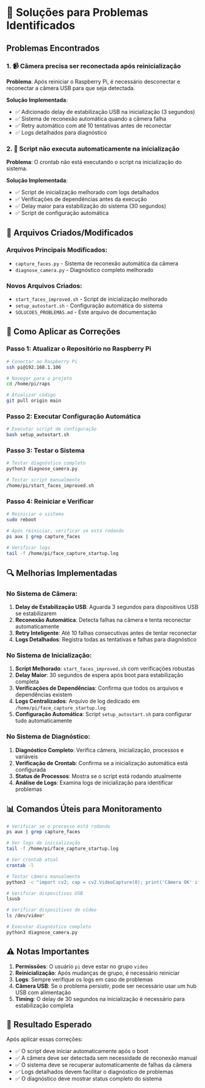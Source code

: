 # 🔧 Soluções para Problemas Identificados

## Problemas Encontrados

### 1. 📹 Câmera precisa ser reconectada após reinicialização
**Problema**: Após reiniciar o Raspberry Pi, é necessário desconectar e reconectar a câmera USB para que seja detectada.

**Solução Implementada**:
- ✅ Adicionado delay de estabilização USB na inicialização (3 segundos)
- ✅ Sistema de reconexão automática quando a câmera falha
- ✅ Retry automático com até 10 tentativas antes de reconectar
- ✅ Logs detalhados para diagnóstico

### 2. 🚀 Script não executa automaticamente na inicialização
**Problema**: O crontab não está executando o script na inicialização do sistema.

**Solução Implementada**:
- ✅ Script de inicialização melhorado com logs detalhados
- ✅ Verificações de dependências antes da execução
- ✅ Delay maior para estabilização do sistema (30 segundos)
- ✅ Script de configuração automática

## 📁 Arquivos Criados/Modificados

### Arquivos Principais Modificados:
- `capture_faces.py` - Sistema de reconexão automática da câmera
- `diagnose_camera.py` - Diagnóstico completo melhorado

### Novos Arquivos Criados:
- `start_faces_improved.sh` - Script de inicialização melhorado
- `setup_autostart.sh` - Configuração automática do sistema
- `SOLUCOES_PROBLEMAS.md` - Este arquivo de documentação

## 🚀 Como Aplicar as Correções

### Passo 1: Atualizar o Repositório no Raspberry Pi
```bash
# Conectar ao Raspberry Pi
ssh pi@192.168.1.106

# Navegar para o projeto
cd /home/pi/raps

# Atualizar código
git pull origin main
```

### Passo 2: Executar Configuração Automática
```bash
# Executar script de configuração
bash setup_autostart.sh
```

### Passo 3: Testar o Sistema
```bash
# Testar diagnóstico completo
python3 diagnose_camera.py

# Testar script manualmente
/home/pi/start_faces_improved.sh
```

### Passo 4: Reiniciar e Verificar
```bash
# Reiniciar o sistema
sudo reboot

# Após reiniciar, verificar se está rodando
ps aux | grep capture_faces

# Verificar logs
tail -f /home/pi/face_capture_startup.log
```

## 🔍 Melhorias Implementadas

### No Sistema de Câmera:
1. **Delay de Estabilização USB**: Aguarda 3 segundos para dispositivos USB se estabilizarem
2. **Reconexão Automática**: Detecta falhas na câmera e tenta reconectar automaticamente
3. **Retry Inteligente**: Até 10 falhas consecutivas antes de tentar reconectar
4. **Logs Detalhados**: Registra todas as tentativas e falhas para diagnóstico

### No Sistema de Inicialização:
1. **Script Melhorado**: `start_faces_improved.sh` com verificações robustas
2. **Delay Maior**: 30 segundos de espera após boot para estabilização completa
3. **Verificações de Dependências**: Confirma que todos os arquivos e dependências existem
4. **Logs Centralizados**: Arquivo de log dedicado em `/home/pi/face_capture_startup.log`
5. **Configuração Automática**: Script `setup_autostart.sh` para configurar tudo automaticamente

### No Sistema de Diagnóstico:
1. **Diagnóstico Completo**: Verifica câmera, inicialização, processos e variáveis
2. **Verificação de Crontab**: Confirma se a inicialização automática está configurada
3. **Status de Processos**: Mostra se o script está rodando atualmente
4. **Análise de Logs**: Examina logs de inicialização para identificar problemas

## 📊 Comandos Úteis para Monitoramento

```bash
# Verificar se o processo está rodando
ps aux | grep capture_faces

# Ver logs de inicialização
tail -f /home/pi/face_capture_startup.log

# Ver crontab atual
crontab -l

# Testar câmera manualmente
python3 -c "import cv2; cap = cv2.VideoCapture(0); print('Câmera OK' if cap.isOpened() else 'Câmera FALHOU'); cap.release()"

# Verificar dispositivos USB
lsusb

# Verificar dispositivos de vídeo
ls /dev/video*

# Executar diagnóstico completo
python3 diagnose_camera.py
```

## ⚠️ Notas Importantes

1. **Permissões**: O usuário `pi` deve estar no grupo `video`
2. **Reinicialização**: Após mudanças de grupo, é necessário reiniciar
3. **Logs**: Sempre verifique os logs em caso de problemas
4. **Câmera USB**: Se o problema persistir, pode ser necessário usar um hub USB com alimentação
5. **Timing**: O delay de 30 segundos na inicialização é necessário para estabilização completa

## 🎯 Resultado Esperado

Após aplicar essas correções:
- ✅ O script deve iniciar automaticamente após o boot
- ✅ A câmera deve ser detectada sem necessidade de reconexão manual
- ✅ O sistema deve se recuperar automaticamente de falhas da câmera
- ✅ Logs detalhados devem facilitar o diagnóstico de problemas
- ✅ O diagnóstico deve mostrar status completo do sistema